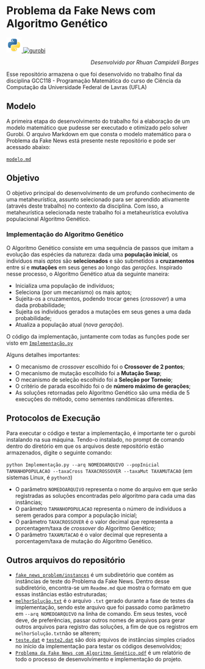 #  Problema da Fake News com Algoritmo Genético
<p align="left"> 
<a href="https://www.python.org" target="_blank" rel="noreferrer"> <img src="https://raw.githubusercontent.com/devicons/devicon/master/icons/python/python-original.svg" alt="python" width="40" height="40"/> </a> 
<a href="https://www.gurobi.com/" target="_blank" rel="noreferrer"> <img src="https://avatars.githubusercontent.com/u/15114496?s=200&v=4" alt="gurobi" width="37" height="37"/> </a>
</p>  
<p align="right"> 
<i>Desenvolvido por Rhuan Campideli Borges</i>
</p> 

<p>Esse repositório armazena o que foi desenvolvido no trabalho final da disciplina GCC118 - Programação Matemática do curso de Ciência da Computação da Universidade Federal de Lavras (UFLA)</p>

## Modelo
A primeira etapa do desenvolvimento do trabalho foi a elaboração de um modelo matemático que pudesse ser executado e otimizado pelo solver Gurobi. O arquivo Markdown em que consta o modelo matemático para o Problema da Fake News está presente neste repositório e pode ser acessado abaixo:

[`modelo.md`](https://github.com/rhuancborges/trabFinal-progMat/blob/main/modelo.md)

## Objetivo
O objetivo principal do desenvolvimento de um profundo conhecimento de uma metaheurística, assunto selecionado para ser aprendido ativamente (através deste trabalho) no contexto da disciplina. Com isso, a metaheurística selecionada neste trabalho foi a metaheurística evolutiva populacional Algoritmo Genético.

### Implementação do Algoritmo Genético
O Algoritmo Genético consiste em uma sequência de passos que imitam a evolução das espécies da natureza: dada uma **população inicial**, os indivíduos mais *aptos* são **selecionados** e são submetidos a **cruzamentos** entre si e **mutações** em seus genes ao longo das *gerações*. 
Inspirado nesse processo, o Algoritmo Genético atua da seguinte maneira:
- Inicializa uma população de indivíduos;
- Seleciona (por um mecanismo) os mais aptos;
- Sujeita-os a cruzamentos, podendo trocar genes (*crossover*) a uma dada probabilidade;
- Sujeita os indivíduos gerados a mutações em seus genes a uma dada probabilidade;
- Atualiza a população atual (*nova geração*).

O código da implementação, juntamente com todas as funções pode ser visto em [`Implementação.py`](https://github.com/rhuancborges/trabFinal-progMat/blob/main/Implementação.py)

Alguns detalhes importantes:

- O mecanismo de *crossover* escolhido foi o **Crossover de 2 pontos**;
- O mecanismo de mutação escolhido foi a **Mutação Swap**;
- O mecanismo de seleção escolhido foi a **Seleção por Torneio**;
- O critério de parada escolhido foi o de **número máximo de gerações**;
- As soluções retornadas pelo Algoritmo Genético são uma média de 5 execuções do método, como sementes randômicas diferentes.

## Protocolos de Execução
Para executar o código e testar a implementação, é importante ter o gurobi instalando na sua máquina. Tendo-o instalado, no prompt de comando dentro do diretório em que os arquivos deste repositório estão armazenados, digite o seguinte comando:

`python Implementação.py --arq NOMEDOARQUIVO --popInicial TAMANHOPOPULACAO --taxaCross TAXACROSSOVER --taxaMut TAXAMUTACAO` (em sistemas Linux, é `python3`)

- O parâmetro `NOMEDOARQUIVO` representa o nome do arquivo em que serão registradas as soluções encontradas pelo algoritmo para cada uma das instâncias;
- O parâmetro `TAMANHOPOPULACAO` representa o número de indivíduos a serem gerados para compor a população inicial;
- O parâmetro `TAXACROSSOVER` é o valor decimal que representa a porcentagem/taxa de *crossover* do Algoritmo Genético;
- O parâmetro `TAXAMUTACAO` é o valor decimal que representa a porcentagem/taxa de mutação do Algoritmo Genético.
  
## Outros arquivos do repositório

- [`fake_news_problem/instances`](https://github.com/rhuancborges/trabFinal-progMat/tree/main/fake_news_problem/instances) é um subdiretório que contém as instâncias de teste do Problema da Fake News. Dentro desse subdiretório, encontra-se um `Readme.md` que mostra o formato em que essas instâncias estão estruturadas;
- [`melhorSolução.txt`](https://github.com/rhuancborges/trabFinal-progMat/blob/main/melhorSolu%C3%A7%C3%A3o.txt) é o arquivo `.txt` gerado durante a fase de testes da implementação, sendo este arquivo que foi passado como parâmetro em `--arq NOMEDOARQUIVO` na linha de comando. Em seus testes, você deve, de preferências, passar outros nomes de arquivos para gerar outros arquivos para registro das soluções, a fim de que os registros em `melhorSolução.txt`não se alterem;
- [`teste.dat`](https://github.com/rhuancborges/trabFinal-progMat/blob/main/teste.dat) e [`teste2.dat`](https://github.com/rhuancborges/trabFinal-progMat/blob/main/teste2.dat) são dois arquivos de instâncias simples criados no início da implementação para testar os códigos desenvolvidos;
- [`Problema da Fake News com Algoritmo Genético.pdf`](https://github.com/rhuancborges/trabFinal-progMat/blob/main/Problema%20da%20Fake%20News%20com%20Algoritmo%20Gen%C3%A9tico.pdf) é um relatório de todo o processo de desenvolvimento e implementação do projeto.

